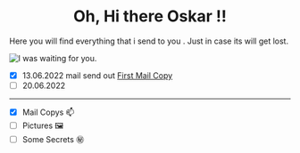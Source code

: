 <h1 align="center">Oh, Hi there Oskar !!</h1>

Here you will find everything that i send to you . Just in case its will get lost.

<picture>
  <source media="(prefers-color-scheme: dark)" srcset="https://user-images.githubusercontent.com/25423296/163456776-7f95b81a-f1ed-45f7-b7ab-8fa810d529fa.png">
  <source media="(prefers-color-scheme: light)" srcset="https://user-images.githubusercontent.com/25423296/163456779-a8556205-d0a5-45e2-ac17-42d089e3c3f8.png">
  <img alt="I was waiting for you." src="https://user-images.githubusercontent.com/25423296/163456779-a8556205-d0a5-45e2-ac17-42d089e3c3f8.png">
</picture>

<!-- Here you will find decoder to read everything, when you ready .-->

- [x] 13.06.2022 mail send out [First Mail Copy](https://github.com/dad84/Oskar/blob/main/Mano%20s%C5%ABnui.pdf "12.06.2022")
- [ ] 20.06.2022

------------

- [x] Mail Copys     📫 
- [ ] Pictures       🖼️
- [ ] Some Secrets   ㊙️
